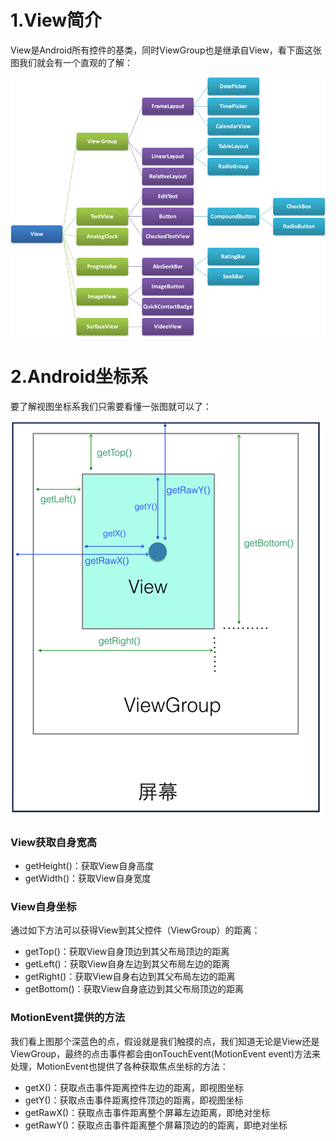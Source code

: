 
# 1.View简介
View是Android所有控件的基类，同时ViewGroup也是继承自View，看下面这张图我们就会有一个直观的了解：

![部分view的继承关系](../../image/view继承关系.png)

# 2.Android坐标系
要了解视图坐标系我们只需要看懂一张图就可以了：

![部分view的继承关系](../../image/android坐标系.png)

### View获取自身宽高 
* getHeight()：获取View自身高度
* getWidth()：获取View自身宽度

### View自身坐标
通过如下方法可以获得View到其父控件（ViewGroup）的距离：
* getTop()：获取View自身顶边到其父布局顶边的距离
* getLeft()：获取View自身左边到其父布局左边的距离
* getRight()：获取View自身右边到其父布局左边的距离
* getBottom()：获取View自身底边到其父布局顶边的距离 

###  MotionEvent提供的方法
  我们看上图那个深蓝色的点，假设就是我们触摸的点，我们知道无论是View还是ViewGroup，最终的点击事件都会由onTouchEvent(MotionEvent
  event)方法来处理，MotionEvent也提供了各种获取焦点坐标的方法：
* getX()：获取点击事件距离控件左边的距离，即视图坐标
* getY()：获取点击事件距离控件顶边的距离，即视图坐标
* getRawX()：获取点击事件距离整个屏幕左边距离，即绝对坐标
* getRawY()：获取点击事件距离整个屏幕顶边的的距离，即绝对坐标